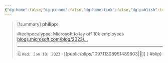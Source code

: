 ```yaml
---
{"dg-home":false,"dg-pinned":false,"dg-home-link":false,"dg-publish":true,"type":"blip","disabled rules":["yaml-title","yaml-title-alias","file-name-heading"],"title":"philipp on mastodon @ 2023-01-18","created-date":"2023-01-18T17:08:41","id":109711308951489810,"updated-date":"2025-05-02T08:50:43","dg-path":"blips/109711308951489803.md","permalink":"/blips/109711308951489803/","dgPassFrontmatter":true}
---
```


> [!summary] **philipp**:
>
> #techpocalypse: Microsoft to lay off 10k employees [blogs.microsoft.com/blog/2023/…](https://blogs.microsoft.com/blog/2023/01/18/subject-focusing-on-our-short-and-long-term-opportunity/)
> - - -
>
> 🗓️ `Wed, Jan 18, 2023` · [[public/blips/109711308951489803\|🔗]]
{ #blip}

